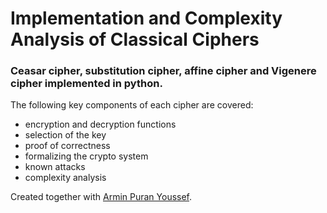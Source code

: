 # Implementation and Complexity Analysis of Classical Ciphers

### Ceasar cipher, substitution cipher, affine cipher and Vigenere cipher implemented in python. 

The following key components of each cipher are covered:

- encryption and decryption functions
- selection of the key
- proof of correctness 
- formalizing the crypto system
- known attacks
- complexity analysis

Created together with [Armin Puran Youssef](https://github.com/Space-Dream-42).


